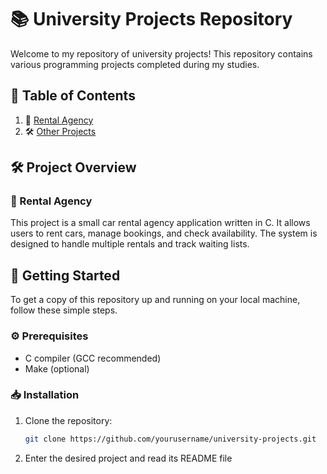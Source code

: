 # 📚 University Projects Repository

Welcome to my repository of university projects! This repository contains various programming projects completed during my studies.

## 📑 Table of Contents
1. 🚗 [Rental Agency](./rental_agency)
2. 🛠️ [Other Projects](#)

## 🛠️ Project Overview

### 🚗 Rental Agency
This project is a small car rental agency application written in C. It allows users to rent cars, manage bookings, and check availability. The system is designed to handle multiple rentals and track waiting lists.

## 🚀 Getting Started

To get a copy of this repository up and running on your local machine, follow these simple steps.

### ⚙️  Prerequisites
- C compiler (GCC recommended)
- Make (optional)

### 📥 Installation
1. Clone the repository:
   ```bash
   git clone https://github.com/yourusername/university-projects.git
2. Enter the desired project and read its README file
